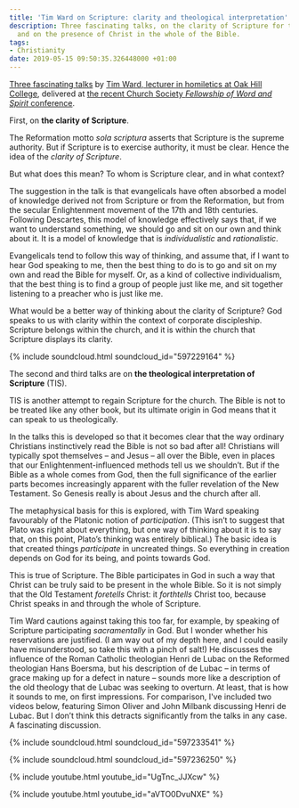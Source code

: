 ```yaml
---
title: 'Tim Ward on Scripture: clarity and theological interpretation'
description: Three fascinating talks, on the clarity of Scripture for the church,
  and on the presence of Christ in the whole of the Bible.
tags:
- Christianity
date: 2019-05-15 09:50:35.326448000 +01:00
---
```

[Three fascinating talks](http://churchsociety.org/resources/page/2019_fellowship_of_word_and_spirit_conference/) by [Tim Ward, lecturer in homiletics at Oak Hill College](https://www.oakhill.ac.uk/people/tim-ward), delivered at [the recent Church Society _Fellowship of Word and Spirit_ conference](http://churchsociety.org/blog/entry/live_the_word1/).

First, on **the clarity of Scripture**.

The Reformation motto _sola scriptura_ asserts that Scripture is the supreme authority. But if Scripture is to exercise authority, it must be clear. Hence the idea of the _clarity of Scripture_.

But what does this mean? To whom is Scripture clear, and in what context?

The suggestion in the talk is that evangelicals have often absorbed a model of knowledge derived not from Scripture or from the Reformation, but from the secular Enlightenment movement of the 17th and 18th centuries. Following Descartes, this model of knowledge effectively says that, if we want to understand something, we should go and sit on our own and think about it. It is a model of knowledge that is _individualistic_ and _rationalistic_.

Evangelicals tend to follow this way of thinking, and assume that, if I want to hear God speaking to me, then the best thing to do is to go and sit on my own and read the Bible for myself. Or, as a kind of collective individualism, that the best thing is to find a group of people just like me, and sit together listening to a preacher who is just like me.

What would be a better way of thinking about the clarity of Scripture? God speaks to us with clarity within the context of corporate discipleship. Scripture belongs within the church, and it is within the church that Scripture displays its clarity.

{% include soundcloud.html soundcloud_id="597229164" %}

The second and third talks are on **the theological interpretation of Scripture** (TIS).

TIS is another attempt to regain Scripture for the church. The Bible is not to be treated like any other book, but its ultimate origin in God means that it can speak to us theologically.

In the talks this is developed so that it becomes clear that the way ordinary Christians instinctively read the Bible is not so bad after all! Christians will typically spot themselves &ndash; and Jesus &ndash; all over the Bible, even in places that our Enlightenment-influenced methods tell us we shouldn’t. But if the Bible as a whole comes from God, then the full significance of the earlier parts becomes increasingly apparent with the fuller revelation of the New Testament. So Genesis really is about Jesus and the church after all.

The metaphysical basis for this is explored, with Tim Ward speaking favourably of the Platonic notion of _participation_. (This isn’t to suggest that Plato was right about everything, but one way of thinking about it is to say that, on this point, Plato’s thinking was entirely biblical.) The basic idea is that created things _participate_ in uncreated things. So everything in creation depends on God for its being, and points towards God.

This is true of Scripture. The Bible participates in God in such a way that Christ can be truly said to be present in the whole Bible. So it is not simply that the Old Testament _foretells_ Christ: it _forthtells_ Christ too, because Christ speaks in and through the whole of Scripture.

Tim Ward cautions against taking this too far, for example, by speaking of Scripture participating _sacramentally_ in God. But I wonder whether his reservations are justified. (I am way out of my depth here, and I could easily have misunderstood, so take this with a pinch of salt!) He discusses the influence of the Roman Catholic theologian Henri de Lubac on the Reformed theologian Hans Boersma, but his description of de Lubac &ndash; in terms of grace making up for a defect in nature &ndash; sounds more like a description of the old theology that de Lubac was seeking to overturn. At least, that is how it sounds to me, on first impressions. For comparison, I've included two videos below, featuring Simon Oliver and John Milbank discussing Henri de Lubac. But I don’t think this detracts significantly from the talks in any case. A fascinating discussion.

{% include soundcloud.html soundcloud_id="597233541" %}

{% include soundcloud.html soundcloud_id="597236250" %}

{% include youtube.html youtube_id="UgTnc_JJXcw" %}

{% include youtube.html youtube_id="aVTO0DvuNXE" %}
